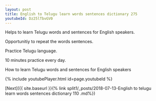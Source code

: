 ```yaml
---
layout: post
title: English to Telugu learn words sentences dictionary 275 
youtubeId: Dz25lTbvGV0
---
```

 
 
Helps to learn Telugu words and sentences for English speakers.

Opportunitiy to repeat the words sentences. 

Practice Telugu language. 
 
10 minutes practice every day. 
 
How to learn Telugu words and sentences for English speakers 
 
{% include youtubePlayer.html id=page.youtubeId %}
 
 
[Next]({{ site.baseurl }}{% link  split1/_posts/2018-07-13-English to telugu learn words sentences dictionary 110 .md%})
 
